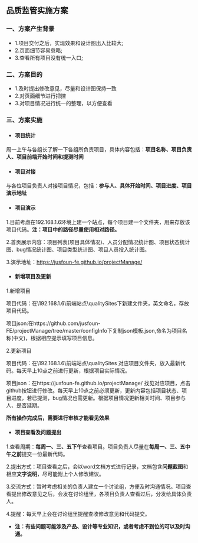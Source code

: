 ## 品质监管实施方案

### 一、方案产生背景
* 1.项目交付之后，实现效果和设计图出入比较大;
* 2.页面细节容易忽略;
* 3.查看所有项目没有统一入口;

### 二、方案目的
* 1.及时提出修改意见，尽量和设计图保持一致
* 2.对页面细节进行把控
* 3.对项目情况进行统一的整理，以方便查看

### 三、方案实施

  * #### 项目统计
   周一上午与各组长了解一下各组所负责项目，具体内容包括：**项目名称、项目负责人、项目前端开始时间和提测时间**

  * #### 项目对接
   与各位项目负责人对接项目情况，包括：**参与人、具体开始时间、项目进度、项目演示地址**

  * #### 项目演示
   1.目前考虑在192.168.1.6环境上建一个站点，每个项目建一个文件夹，用来存放该项目代码。**注：项目中的路径尽量使用相对路径。**

   2.首页展示内容：项目列表(项目具体情况)、人员分配情况统计图、项目状态统计图、bug情况统计图、项目类型统计图、项目人员投入统计图。

   3.演示地址：https://jusfoun-fe.github.io/projectManage/

  * #### 新增项目及更新
   1.新增项目

   项目代码：在\\192.168.1.6\前端站点\qualitySites下新建文件夹，英文命名，存放项目代码。

   项目json:在https://github.com/jusfoun-FE/projectManage/tree/master/configInfo下复制json模板.json,命名为项目名称(中文)，根据相应提示填写项目信息。

   2.更新项目

   项目代码：在\\192.168.1.6\前端站点\qualitySites 对应项目文件夹，放入最新代码。每天早上10点之前进行更新，根据项目实际情况。

   项目json：在https://jusfoun-fe.github.io/projectManage/ 找见对应项目，点击github按钮进行修改。每天早上10点之前必须更新，更新内容包括项目状态、项目进度，若已提测，bug情况也需更新。根据项目情况更新相关时间、项目参与人、是否延期。

   **所有操作完成后，需要进行审核才能看见效果**

   * #### 项目查看及问题提出
   1.查看周期：**每周一、三、五下午**查看项目。项目负责人尽量在**每周一、三、五中午之前**提交一份最新代码。

   2.提出方式：项目查看之后，会以word文档方式进行记录，文档包含**问题截图**和相应**文字说明**，尽可能附上个人修改建议。

   3.交流方式：暂时考虑相关的负责人建立一个讨论组，方便及时沟通情况。项目查看提出修改意见之后，会发在讨论组里，各项目负责人查看过后，分发给具体负责人。

   4.提醒：每天早上会在讨论组里提醒查收修改意见和代码提交。

   * **注：有些问题可能涉及产品、设计等专业知识，或者考虑不到位的可以及时沟通。**

